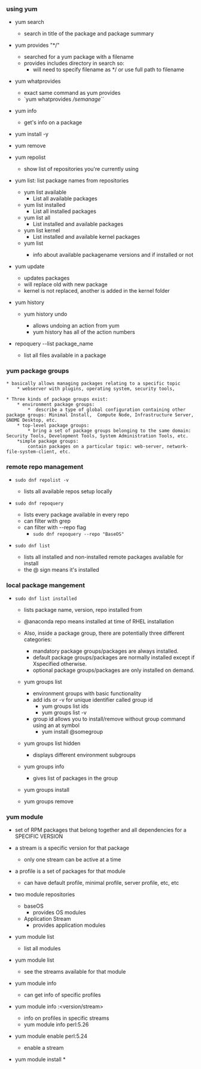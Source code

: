 
### using yum

* yum search <keyword of packagename or summary>
    * search in title of the package and package summary


*  yum provides "*/<filename>"
    * searched for a yum package with a filename
    * provides includes directory in search so:
        * will need to specify filename as */ or use full path to filename
* yum whatprovides 
    * exact same command as yum provides
    * `yum whatprovides */semanage*``


* yum info
    * get's info on a package
* yum install -y
* yum remove
* yum repolist
    * show list of repositories you're currently using
* yum list: list package names from repositories
    * yum list available
        * List all available packages
    * yum list installed
        * List all installed packages
    * yum list all
        * List installed and available packages
    * yum list kernel
        * List installed and available kernel packages
    * yum list <packagename>
        * info about available packagename versions and if installed or not
* yum update
    * updates packages
    * will replace old with new package
    * kernel is not replaced, another is added in the kernel folder
* yum history
    * yum history undo <action number>
        * allows undoing an action from yum
        * yum history has all of the action numbers



* repoquery --list package_name
    * list all files available in a package


### yum package groups
    * basically allows managing packages relating to a specific topic
        * webserver with plugins, operating system, security tools, 

    * Three kinds of package groups exist:
        * environment package groups:
            *  describe a type of global configuration containing other package groups: Minimal Install,  Compute Node, Infrastructure Server, GNOME Desktop, etc.
        * top-level package groups:
            * bring a set of package groups belonging to the same domain: Security Tools, Development Tools, System Administration Tools, etc.
        *simple package groups:
            contain packages on a particular topic: web-server, network-file-system-client, etc.
    
### remote repo management
* `sudo dnf repolist -v`
    * lists all available repos setup locally

* `sudo dnf repoquery`
    * lists every package available in every repo
    * can filter with grep
    * can filter with --repo flag
        * `sudo dnf repoquery --repo "BaseOS"`

* `sudo dnf list`
    * lists all installed and non-installed remote packages available for install
    * the @ sign means it's installed


### local package mangement
* `sudo dnf list installed`
    * lists package name, version, repo installed from
    * @anaconda repo means installed at time of RHEL installation



    * Also, inside a package group, there are potentially three different categories:
        * mandatory package groups/packages are always installed.
        * default package groups/packages are normally installed except if Xspecified otherwise.
        * optional package groups/packages are only installed on demand.

    * yum groups list
        * environment groups with basic functionality
        * add ids or -v for unique identifier called group id
            * yum groups list ids
            * yum groups list -v
        * group id allows you to install/remove without group command using an at symbol
            * yum install @somegroup
    * yum groups list hidden
        * displays different environment subgroups
    * yum groups info <some group name>
        * gives list of packages in the group
    * yum groups install
    * yum groups remove



### yum module
* set of RPM packages that belong together and all dependencies for a SPECIFIC VERSION
* a stream is a specific version for that package
    * only one stream can be active at a time
* a profile is a set of packages for that module
    * can have default profile, minimal profile, server profile, etc, etc
* two module repositories
    * baseOS
        * provides OS modules
    * Application Stream
        * provides application modules


* yum module list
    * list all modules
* yum module list <modulename>
    * see the streams available for that module
* yum module info <modulename>
    * can get info of specific profiles
* yum module info <modulename>:<version/stream>
    * info on profiles in specific streams
    * yum module info perl:5.26
* yum module enable perl:5.24
    * enable a stream
* yum module install
    *